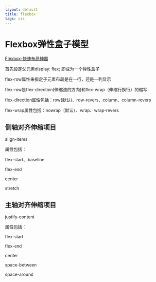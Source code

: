 ```yaml
---
layout: default
title: flexbox
tags: css
---
```


# Flexbox弹性盒子模型

[Flexbox-快速布局神器](http://www.w3cplus.com/css3/flexbox-basics.html)

首先设定父元素display: flex; 即成为一个弹性盒子

flex-row属性来指定子元素布局是在一行，还是一列显示

flex-row是flex-direction(伸缩流的方向)和flex-wrap（伸缩行换行）的缩写

flex-direction属性包括：row(默认)、row-revers、column、column-revers

flex-wrap属性包括：nowrap（默认）、wrap、wrap-revers

## 侧轴对齐伸缩项目

align-items

属性包括：

flex-start、baseline

flex-end

center

stretch

## 主轴对齐伸缩项目

justify-content

属性包括：

flex-start

flex-end

center

space-between

space-around